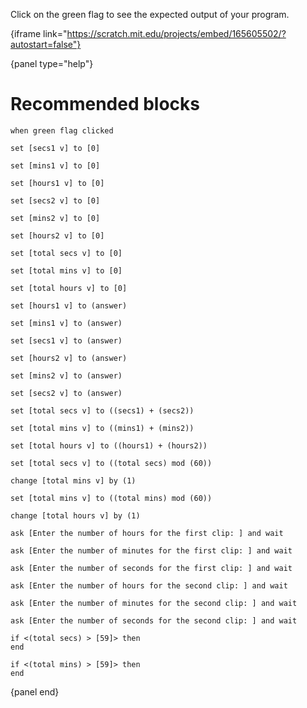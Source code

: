 Click on the green flag to see the expected output of your program.

{iframe link="https://scratch.mit.edu/projects/embed/165605502/?autostart=false"}

{panel type="help"}

# Recommended blocks

```scratch:split:random
when green flag clicked
```

```scratch:split:random
set [secs1 v] to [0]

set [mins1 v] to [0]

set [hours1 v] to [0]

set [secs2 v] to [0]

set [mins2 v] to [0]

set [hours2 v] to [0]

set [total secs v] to [0]

set [total mins v] to [0]

set [total hours v] to [0]

set [hours1 v] to (answer)

set [mins1 v] to (answer)

set [secs1 v] to (answer)

set [hours2 v] to (answer)

set [mins2 v] to (answer)

set [secs2 v] to (answer)

set [total secs v] to ((secs1) + (secs2))

set [total mins v] to ((mins1) + (mins2))

set [total hours v] to ((hours1) + (hours2))

set [total secs v] to ((total secs) mod (60))

change [total mins v] by (1)

set [total mins v] to ((total mins) mod (60))

change [total hours v] by (1)
```

```scratch:split:random
ask [Enter the number of hours for the first clip: ] and wait

ask [Enter the number of minutes for the first clip: ] and wait

ask [Enter the number of seconds for the first clip: ] and wait

ask [Enter the number of hours for the second clip: ] and wait

ask [Enter the number of minutes for the second clip: ] and wait

ask [Enter the number of seconds for the second clip: ] and wait
```

```scratch:split:random
if <(total secs) > [59]> then
end

if <(total mins) > [59]> then
end
```

{panel end}

